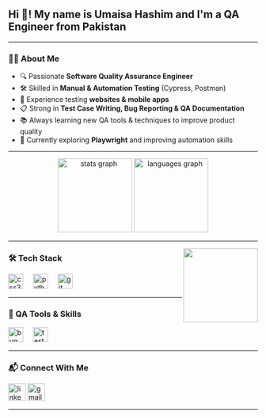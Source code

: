 <h2 align="left">Hi 👋! My name is Umaisa Hashim and I'm a QA Engineer from Pakistan</h2>

---

### 👩‍💻 About Me
- 🔍 Passionate **Software Quality Assurance Engineer**
- 🛠 Skilled in **Manual & Automation Testing** (Cypress, Postman)
- 📱 Experience testing **websites & mobile apps**
- 📋 Strong in **Test Case Writing, Bug Reporting & QA Documentation**
- 📚 Always learning new QA tools & techniques to improve product quality  
- 🌱 Currently exploring **Playwright** and improving automation skills

---

<div align="center">
  <img src="https://github-readme-stats.vercel.app/api?username=umaisahashim&hide_title=false&hide_rank=false&show_icons=true&include_all_commits=true&count_private=true&disable_animations=false&theme=dracula&locale=en&hide_border=false" height="150" alt="stats graph"  />
  <img src="https://github-readme-stats.vercel.app/api/top-langs?username=umaisahashim&locale=en&hide_title=false&layout=compact&card_width=320&langs_count=5&theme=dracula&hide_border=false" height="150" alt="languages graph"  />
</div>

---

<img align="right" height="150" src="https://i.imgflip.com/65efzo.gif"  />

### 🛠 Tech Stack
<div align="left">
  <img src="https://cdn.jsdelivr.net/gh/devicons/devicon/icons/css3/css3-original.svg" height="30" alt="css3 logo"  />
  <img width="12" />
  <img src="https://cdn.jsdelivr.net/gh/devicons/devicon/icons/python/python-original.svg" height="30" alt="python logo"  />
  <img width="12" />
  <img src="https://cdn.jsdelivr.net/gh/devicons/devicon/icons/git/git-original.svg" height="30" alt="git logo"  />
</div>

---

### 🧪 QA Tools & Skills
<div align="left">

  <img src="https://img.icons8.com/color/48/bug.png" height="30" alt="bug tracking" />
  <img width="12" />
  <img src="https://img.icons8.com/color/48/test-passed.png" height="30" alt="test case writing" />
</div>

---

### 📬 Connect With Me
<div align="left">
  <a href="https://www.linkedin.com/in/umaisa-hashim"><img src="https://img.shields.io/static/v1?message=LinkedIn&logo=linkedin&label=&color=0077B5&logoColor=white&labelColor=&style=for-the-badge" height="35" alt="linkedin logo"  /></a>
  <a href="mailto:umaisahashim123@gmail.com"><img src="https://img.shields.io/static/v1?message=Gmail&logo=gmail&label=&color=D14836&logoColor=white&labelColor=&style=for-the-badge" height="35" alt="gmail logo"  /></a>
</div>

---
